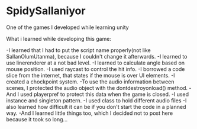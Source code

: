 # SpidySallaniyor
 One of the games I developed while learning unity

What i learned while developing this game:

-I learned that I had to put the script name properly(not like SallanOlumUtanma), because I couldn't change it afterwards.
-I learned to use linerenderer at a not bad level.
-I learned to calculate angle based on mouse position.
-I used raycast to control the hit info.
-I borrowed a code slice from the internet, that states if the mouse is over UI elements.
-I created a chockpoint system.
-To use the audio information between scenes, I protected the audio object with the dontdestroyonload() method.
-And I used playerpref to protect this data when the game is closed.
-I used instance and singleton pattern.
-I used class to hold different audio files
-I also learned how difficult it can be if you don't start the code in a planned way.
-And I learned little things too, which I decided not to post here because it took so long...